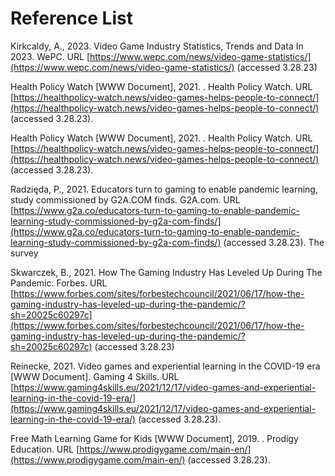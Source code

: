 # Reference List

Kirkcaldy, A., 2023. Video Game Industry Statistics, Trends and Data In 2023. WePC. URL [https://www.wepc.com/news/video-game-statistics/](https://www.wepc.com/news/video-game-statistics/) (accessed 3.28.23)

Health Policy Watch \[WWW Document], 2021. . Health Policy Watch. URL [https://healthpolicy-watch.news/video-games-helps-people-to-connect/](https://healthpolicy-watch.news/video-games-helps-people-to-connect/) (accessed 3.28.23).

Health Policy Watch \[WWW Document], 2021. . Health Policy Watch. URL [https://healthpolicy-watch.news/video-games-helps-people-to-connect/](https://healthpolicy-watch.news/video-games-helps-people-to-connect/) (accessed 3.28.23).

Radzięda, P., 2021. Educators turn to gaming to enable pandemic learning, study commissioned by G2A.COM finds. G2A.com. URL [https://www.g2a.co/educators-turn-to-gaming-to-enable-pandemic-learning-study-commissioned-by-g2a-com-finds/](https://www.g2a.co/educators-turn-to-gaming-to-enable-pandemic-learning-study-commissioned-by-g2a-com-finds/) (accessed 3.28.23). The survey

Skwarczek, B., 2021. How The Gaming Industry Has Leveled Up During The Pandemic. Forbes. URL [https://www.forbes.com/sites/forbestechcouncil/2021/06/17/how-the-gaming-industry-has-leveled-up-during-the-pandemic/?sh=20025c60297c](https://www.forbes.com/sites/forbestechcouncil/2021/06/17/how-the-gaming-industry-has-leveled-up-during-the-pandemic/?sh=20025c60297c) (accessed 3.28.23)

Reinecke, 2021. Video games and experiential learning in the COVID-19 era \[WWW Document]. Gaming 4 Skills. URL [https://www.gaming4skills.eu/2021/12/17/video-games-and-experiential-learning-in-the-covid-19-era/](https://www.gaming4skills.eu/2021/12/17/video-games-and-experiential-learning-in-the-covid-19-era/) (accessed 3.28.23).&#x20;

Free Math Learning Game for Kids \[WWW Document], 2019. . Prodigy Education. URL [https://www.prodigygame.com/main-en/](https://www.prodigygame.com/main-en/) (accessed 3.28.23).









